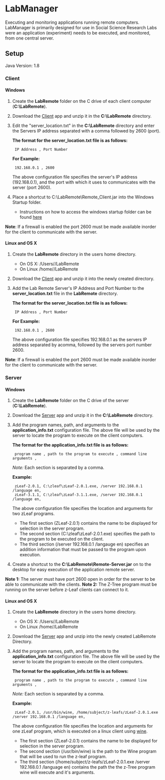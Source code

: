 # LabManager
Executing and monitoring applications running remote computers. LabManager is primarily designed for use in Social Science
Research Labs were an application (experiment) needs to be executed, and monitored, from one central server.

## Setup
Java Version: 1.8

### Client

#### Windows
1. Create the __LabRemote__ folder on the C drive of each client computer (__C:\LabRemote__).
2. Download the [Client](https://github.com/downloads/aaruff/AppRemoteClient/Remote-Client.zip) app and unzip it in the __C:\LabRemote__ directory.
3. Edit the "server_location.txt" in the __C:\LabRemote__ directory and enter the Servers IP address separated with a comma followed by 2600 (port).

	**The format for the server_location.txt file is as follows:**

		IP Address , Port Number

	**For Example:**

		192.168.0.1 , 2600

	The above configuration file specifies the server's IP address (192.168.0.1), and the port with which it uses to communicates with the server (port 2600).

4. Place a shortcut to C:\LabRemote\Remote_Client.jar into the Windows Startup folder.
	* Instructions on how to access the windows startup folder can be found [here](http://windows.microsoft.com/en-US/windows-vista/Run-a-program-automatically-when-Windows-starts)

__Note__: If a firewall is enabled the port 2600 must be made available inorder for the client to communicate with the server.

#### Linux and OS X
1. Create the __LabRemote__ directory in the users home directory.
	* On OS X: /Users/<user>/LabRemote
	* On Linux /home/<usr>/LabRemote
2. Download the [Client](https://github.com/downloads/aaruff/AppRemoteClient/Remote-Client.zip) app and unzip it into the newly created directory.
3. Add the Lab Remote Server's IP Address and Port Number to the __server_location.txt__ file  in the __LabRemote__ directory.

	**The format for the server_location.txt file is as follows:**

		IP Address , Port Number

	**For Example:**

		192.168.0.1 , 2600

	The above configuration file specifies 192.168.0.1 as the servers IP address separated by acomma, followed by the servers port number 2600.

__Note__: If a firewall is enabled the port 2600 must be made available inorder for the client to communicate with the server.


### Server

#### Windows
1. Create the __LabRemote__ folder on the C drive of the server (__C:\LabRemote__).
2. Download the [Server](https://github.com/downloads/aaruff/AppRemoteServer/Remote-Server.zip) app and unzip it in the __C:\LabRemote__ directory.
3. Add the program names, path, and arguments to the __application_info.txt__ configuration file.
	The above file will be used by the server to locate the program to execute on the client computers.

	**The format for the application_info.txt file is as follows:**

		program name , path to the program to execute , command line arguments ,
	_Note:_ Each section is separated by a comma.

	**Example:**

		zLeaf-2.0.1, C:\zleaf\zLeaf-2.0.1.exe, /server 192.168.0.1 /language en,
		zLeaf-3.1.1, C:\zleaf\zLeaf-3.1.1.exe, /server 192.168.0.1 /language en,

	The above configuration file specifies the location and arguments for two zLeaf programs.
	* The first section (ZLeaf-2.0.1) contains the name to be displayed for selection in the server program.
	* The second section (C:\zleaf\zLeaf-2.0.1.exe) specifies the path to the program to be executed on the client.
	* The third section (/server 192.168.0.1 /langauge en) specifies an addition information that must be passed to the program upon execution.

4. Create a shortcut to the __C:\LabRemote\Remote-Server.jar__ on to the desktop for easy execution of the application remote server.

__Note 1:__ The server must have port 2600 open in order for the server to be able to communicate with the clients.
__Note 2:__ The Z-Tree program must be running on the server before z-Leaf clients can connect to it.


#### Linux and OS X
1. Create the __LabRemote__ directory in the users home directory.
	* On OS X: /Users/<user>/LabRemote
	* On Linux /home/<user>/LabRemote
2. Download the [Server](https://github.com/downloads/aaruff/AppRemoteServer/Remote-Server.zip) app and unzip into the newly created LabRemote Directory.
3. Add the program names, path, and arguments to the __application_info.txt__ configuration file.
The above file will be used by the server to locate the program to execute on the client computers.

	**The format for the application_info.txt file is as follows:**

		program name , path to the program to execute , command line arguments ,
	_Note:_ Each section is separated by a comma.

	**Example:**

		zLeaf-2.0.1, /usr/bin/wine, /home/subject/z-leafs/zLeaf-2.0.1.exe /server 192.168.0.1 /language en,

	The above configuration file specifies the location and arguments for one zLeaf program,
	which is executed on a linux client using [wine](http://www.winehq.org/).
	* The first section (ZLeaf-2.0.1) contains the name to be displayed for selection in the server program.
	* The second section (/usr/bin/wine) is the path to the Wine program that will be used to run the z-leaf program.
	* The third section (/home/subject/z-leafs/zLeaf-2.0.1.exe /server 192.168.0.1 /language en) contains the path the the z-Tree program wine will execute and it's arguments.
